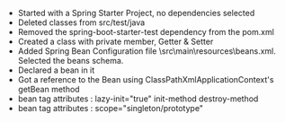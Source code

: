 * Started with a Spring Starter Project, no dependencies selected
* Deleted classes from src/test/java
* Removed the spring-boot-starter-test dependency from the pom.xml
* Created a class with private member, Getter & Setter 
* Added Spring Bean Configuration file \src\main\resources\beans.xml. Selected the beans schema.
* Declared a bean in it
* Got a reference to the Bean using ClassPathXmlApplicationContext's getBean method 
* bean tag attributes : lazy-init="true" init-method destroy-method
* bean tag attributes : scope="singleton/prototype"